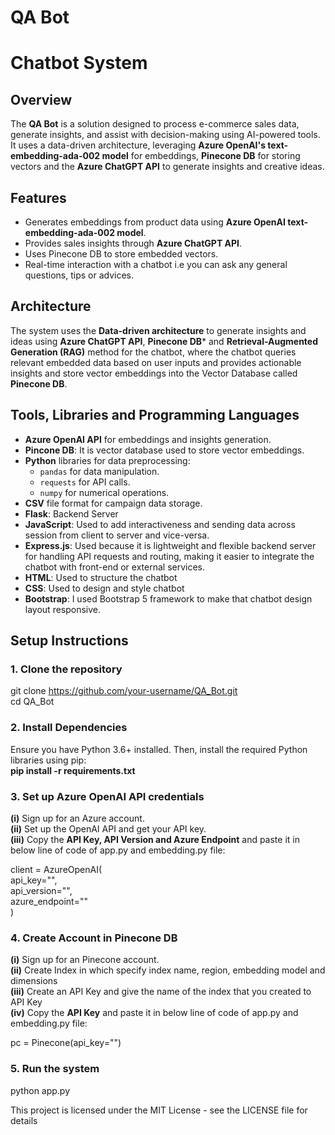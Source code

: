 # QA Bot
# Chatbot System

## Overview
The **QA Bot** is a solution designed to process e-commerce sales data, generate insights, and assist with decision-making using AI-powered tools. It uses a data-driven architecture, leveraging **Azure OpenAI's text-embedding-ada-002 model** for embeddings, **Pinecone DB** for storing vectors and the **Azure ChatGPT API** to generate insights and creative ideas.

## Features
- Generates embeddings from product data using **Azure OpenAI text-embedding-ada-002 model**.
- Provides sales insights through **Azure ChatGPT API**.
- Uses Pinecone DB to store embedded vectors.
- Real-time interaction with a chatbot i.e you can ask any general questions, tips or advices.

## Architecture
The system uses the **Data-driven architecture** to generate insights and ideas using **Azure ChatGPT API**, **Pinecone DB*** and **Retrieval-Augmented Generation (RAG)** method for the chatbot, where the chatbot queries relevant embedded data based on user inputs and provides actionable insights and store vector embeddings into the Vector Database called **Pinecone DB**. 

## Tools, Libraries and Programming Languages
- **Azure OpenAI API** for embeddings and insights generation.
- **Pincone DB**: It is vector database used to store vector embeddings.
- **Python** libraries for data preprocessing:
  - `pandas` for data manipulation.
  - `requests` for API calls.
  - `numpy` for numerical operations.
- **CSV** file format for campaign data storage.
- **Flask**: Backend Server
- **JavaScript**: Used to add interactiveness and sending data across session from client to server and vice-versa.
- **Express.js**: Used because it is lightweight and flexible backend server for handling API requests and routing, making it easier to integrate the chatbot with front-end or external services.
- **HTML**: Used to structure the chatbot
- **CSS**: Used to design and style chatbot
- **Bootstrap**: I used Bootstrap 5 framework to make that chatbot design layout responsive.

## Setup Instructions

### 1. Clone the repository
git clone https://github.com/your-username/QA_Bot.git<br>
cd QA_Bot<br>

### 2. Install Dependencies
Ensure you have Python 3.6+ installed. Then, install the required Python libraries using pip:<br>
**pip install -r requirements.txt**

### 3. Set up Azure OpenAI API credentials
**(i)** Sign up for an Azure account.<br>
**(ii)** Set up the OpenAI API and get your API key.<br>
**(iii)** Copy the **API Key, API Version and Azure Endpoint** and paste it in below line of code of app.py and embedding.py file:<br>

client = AzureOpenAI(<br>
    api_key="",<br>
    api_version="",<br>
    azure_endpoint=""<br>
)

### 4. Create Account in Pinecone DB
**(i)** Sign up for an Pinecone account.<br>
**(ii)** Create Index in which specify index name, region, embedding model and dimensions<br>
**(iii)** Create an API Key and give the name of the index that you created to API Key<br>
**(iv)** Copy the **API Key** and paste it in below line of code of app.py and embedding.py file:<br>

pc = Pinecone(api_key="") <br>

### 5. Run the system
python app.py


This project is licensed under the MIT License - see the LICENSE file for details





